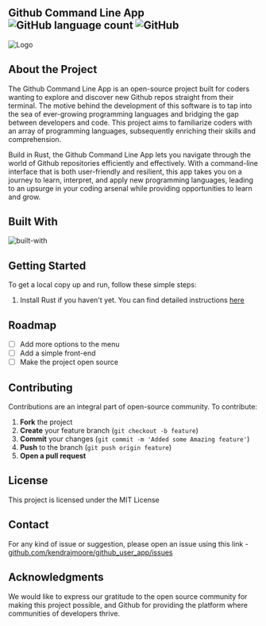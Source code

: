 ## Github Command Line App ![GitHub language count](https://img.shields.io/github/languages/count/kendrajmoore/github_user_app) ![GitHub](https://badgen.net/github/license/kendrajmoore/github_user_app)

![Logo](https://i.ibb.co/JsysycC/de230c33ca30.png)

## About the Project 

The Github Command Line App is an open-source project built for coders wanting to explore and discover new Github repos straight from their terminal. The motive behind the development of this software is to tap into the sea of ever-growing programming languages and bridging the gap between developers and code. This project aims to familiarize coders with an array of programming languages, subsequently enriching their skills and comprehension.

Build in Rust, the Github Command Line App lets you navigate through the world of Github repositories efficiently and effectively. With a command-line interface that is both user-friendly and resilient, this app takes you on a journey to learn, interpret, and apply new programming languages, leading to an upsurge in your coding arsenal while providing opportunities to learn and grow.


## Built With 

![built-with](https://img.shields.io/badge/Built%20with-Rust-green)

## Getting Started 

To get a local copy up and run, follow these simple steps:

1. Install Rust if you haven't yet. You can find detailed instructions [here](https://www.rust-lang.org/tools/install)

## Roadmap

- [ ] Add more options to the menu
- [ ] Add a simple front-end
- [ ] Make the project open source

## Contributing 

Contributions are an integral part of open-source community. To contribute:
1. **Fork** the project
2. **Create** your feature branch (`git checkout -b feature`)
3. **Commit** your changes (`git commit -m 'Added some Amazing feature'`)
4. **Push** to the branch (`git push origin feature`)
5. **Open a pull request**

## License 

This project is licensed under the MIT License

## Contact

For any kind of issue or suggestion, please open an issue using this link - [github.com/kendrajmoore/github_user_app/issues](https://github.com/kendrajmoore/github_user_app/issuses)

## Acknowledgments 

We would like to express our gratitude to the open source community for making this project possible, and Github for providing the platform where communities of developers thrive.